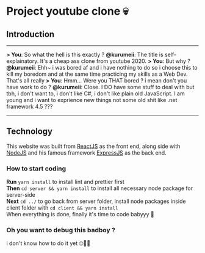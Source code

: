 # Project youtube clone 💀

## Introduction
-----------------------

<b>> You</b>: So what the hell is this exactly ?
<b>@kurumeii</b>: The title is self-explainatory. It's a cheap ass clone from youtube 2020.
<b>> You</b>: But why ?
<b>@kurumeii</b>: Ehh~ i was bored af and i have nothing to do so i choose this to kill my boredom and at the same time practicing my skills as a Web Dev. That's all really
<b>> You</b>: Hmm... Were you THAT bored ? i mean don't you have work to do ?
<b>@kurumeii</b>: Close. I DO have some stuff to deal with but tbh, i don't want to, i don't like C#, i don't like plain old JavaScript. I am young and i want to exprience new things not some old shit like .net framework 4.5 ???

-----------------------
## Technology

This website was built from [ReactJS](https://facebook.github.io/create-react-app/docs/getting-started) as the front end, along side with [NodeJS](https://nodejs.org/en/docs/) and his famous framework [ExpressJS](https://expressjs.com/en/starter/installing.html) as the back end.

### How to start coding
<b>Run</b> `yarn install` to install lint and prettier first\
<b>Then</b>  `cd server && yarn install` to install all necessary node package for server-side\
<b>Next</b>  `cd ../` to go back from server folder, install node packages inside client folder with `cd client && yarn install`\
When everything is done, finally it's time to code babyyy 🌟

### Oh you want to debug this badboy ?
i don't know how to do it yet 🙄🤷‍♂️

